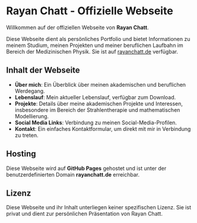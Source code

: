 
# Rayan Chatt - Offizielle Webseite

Willkommen auf der offiziellen Webseite von **Rayan Chatt**.

Diese Webseite dient als persönliches Portfolio und bietet Informationen zu meinem Studium, meinen Projekten und meiner beruflichen Laufbahn im Bereich der Medizinischen Physik. Sie ist auf [rayanchatt.de](https://rayanchatt.de) verfügbar.

## Inhalt der Webseite

- **Über mich**: Ein Überblick über meinen akademischen und beruflichen Werdegang.
- **Lebenslauf**: Mein aktueller Lebenslauf, verfügbar zum Download.
- **Projekte**: Details über meine akademischen Projekte und Interessen, insbesondere im Bereich der Strahlentherapie und mathematischen Modellierung.
- **Social Media Links**: Verbindung zu meinen Social-Media-Profilen.
- **Kontakt**: Ein einfaches Kontaktformular, um direkt mit mir in Verbindung zu treten.

## Hosting

Diese Webseite wird auf **GitHub Pages** gehostet und ist unter der benutzerdefinierten Domain **rayanchatt.de** erreichbar.

## Lizenz

Diese Webseite und ihr Inhalt unterliegen keiner spezifischen Lizenz. Sie ist privat und dient zur persönlichen Präsentation von Rayan Chatt.

